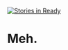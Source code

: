 [![Stories in Ready](https://badge.waffle.io/tentacode/meh.png?label=ready&title=Ready)](https://waffle.io/tentacode/meh)
# Meh.
